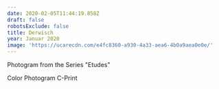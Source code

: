 ```yaml
---
date: 2020-02-05T11:44:19.858Z
draft: false
robotsExclude: false
title: Derwisch
year: Januar 2020
image: 'https://ucarecdn.com/e4fc8360-a930-4a33-aea6-4b0a9aea0e0e/'
---
```

Photogram from the Series "Etudes"

Color Photogram C-Print
